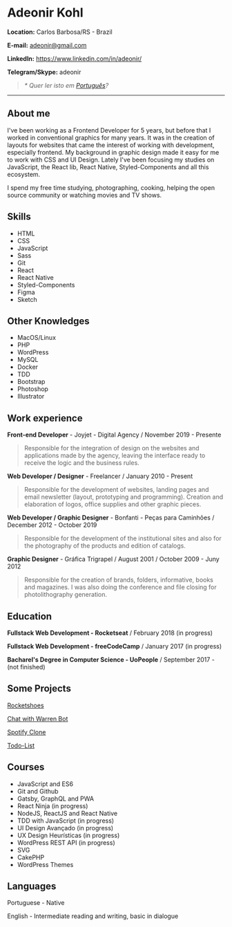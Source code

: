 # Adeonir Kohl

**Location:** Carlos Barbosa/RS - Brazil

**E-mail:** adeonir@gmail.com

**LinkedIn:** https://www.linkedin.com/in/adeonir/

**Telegram/Skype:** adeonir

> _\* Quer ler isto em [Português](./readme.md)?_

---

## About me

I've been working as a Frontend Developer for 5 years, but before that I worked in conventional graphics for many years. It was in the creation of layouts for websites that came the interest of working with development, especially frontend. My background in graphic design made it easy for me to work with CSS and UI Design. Lately I've been focusing my studies on JavaScript, the React lib, React Native, Styled-Components and all this ecosystem.

I spend my free time studying, photographing, cooking, helping the open source community or watching movies and TV shows.

## Skills

- HTML
- CSS
- JavaScript
- Sass
- Git
- React
- React Native
- Styled-Components
- Figma
- Sketch

## Other Knowledges

- MacOS/Linux
- PHP
- WordPress
- MySQL
- Docker
- TDD
- Bootstrap
- Photoshop
- Illustrator

## Work experience

**Front-end Developer** - Joyjet - Digital Agency / November 2019 - Presente

> Responsible for the integration of design on the websites and applications made by the agency, leaving the interface ready to receive the logic and the business rules.

**Web Developer / Designer** - Freelancer / January 2010 - Present

> Responsible for the development of websites, landing pages and email newsletter (layout, prototyping and programming). Creation and elaboration of logos, office supplies and other graphic pieces.

**Web Developer / Graphic Designer** - Bonfanti - Peças para Caminhões / December 2012 - October 2019

> Responsible for the development of the institutional sites and also for the photography of the products and edition of catalogs.

**Graphic Designer** - Gráfica Trigrapel / August 2001 / October 2009 - Juny 2012

> Responsible for the creation of brands, folders, informative, books and magazines. I was also doing the conference and file closing for photolithography generation.

## Education

**Fullstack Web Development - Rocketseat** / February 2018 (in progress)

**Fullstack Web Development - freeCodeCamp** / January 2017 (in progress)

**Bacharel's Degree in Computer Science - UoPeople** / September 2017 - (not finished)

## Some Projects

[Rocketshoes](https://github.com/adeonir/rocketshoes-react)

[Chat with Warren Bot](https://github.com/adeonir/challenge-warren-bot)

[Spotify Clone](https://github.com/adeonir/react-spotify-clone)

[Todo-List](https://github.com/adeonir/react-my-todo)

## Courses

- JavaScript and ES6
- Git and Github
- Gatsby, GraphQL and PWA
- React Ninja (in progress)
- NodeJS, ReactJS and React Native
- TDD with JavaScript (in progress)
- UI Design Avançado (in progress)
- UX Design Heurísticas (in progress)
- WordPress REST API (in progress)
- SVG
- CakePHP
- WordPress Themes

## Languages

Portuguese - Native

English - Intermediate reading and writing, basic in dialogue
